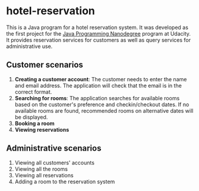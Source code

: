 # hotel-reservation
This is a Java program for a hotel reservation system. It was developed as the first project for the [Java Programming Nanodegree](https://www.udacity.com/course/java-programming-nanodegree--nd079) program at Udacity. It provides reservation services for customers as well as query services for administrative use. 

## Customer scenarios
1. **Creating a customer account**: The customer needs to enter the name and email address. The application will check that the email is in the correct format.
2. **Searching for rooms**: The application searches for available rooms based on the customer's preference and checkin/checkout dates. If no available rooms are found, recommended rooms on alternative dates will be displayed.
3. **Booking a room**
4. **Viewing reservations**

## Administrative scenarios
1. Viewing all customers' accounts
2. Viewing all the rooms
3. Viewing all reservations
4. Adding a room to the reservation system


